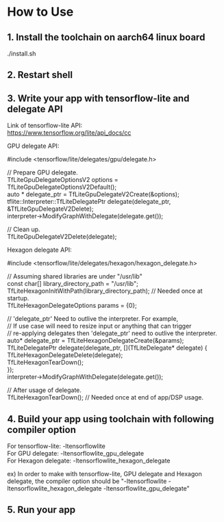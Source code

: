 # How to Use  

## 1. Install the toolchain on aarch64 linux board  

./install.sh  


## 2. Restart shell  


## 3. Write your app with tensorflow-lite and delegate API  

Link of tensorflow-lite API:  
https://www.tensorflow.org/lite/api_docs/cc  

GPU delegate API:  

#include <tensorflow/lite/delegates/gpu/delegate.h>  

// Prepare GPU delegate.  
TfLiteGpuDelegateOptionsV2 options = TfLiteGpuDelegateOptionsV2Default();  
auto * delegate_ptr = TfLiteGpuDelegateV2Create(&options);  
tflite::Interpreter::TfLiteDelegatePtr delegate(delegate_ptr, &TfLiteGpuDelegateV2Delete);  
interpreter->ModifyGraphWithDelegate(delegate.get());  

// Clean up.  
TfLiteGpuDelegateV2Delete(delegate);  

Hexagon delegate API:  

#include <tensorflow/lite/delegates/hexagon/hexagon_delegate.h>  

// Assuming shared libraries are under "/usr/lib"  
const char[] library_directory_path = "/usr/lib";  
TfLiteHexagonInitWithPath(library_directory_path); // Needed once at startup.  
TfLiteHexagonDelegateOptions params = {0};  

// 'delegate_ptr' Need to outlive the interpreter. For example,  
// If use case will need to resize input or anything that can trigger  
// re-applying delegates then 'delegate_ptr' need to outlive the interpreter.  
auto* delegate_ptr = TfLiteHexagonDelegateCreate(&params);  
TfLiteDelegatePtr delegate(delegate_ptr, [](TfLiteDelegate* delegate) {  
TfLiteHexagonDelegateDelete(delegate);  
TfLiteHexagonTearDown();  
});  
interpreter->ModifyGraphWithDelegate(delegate.get());  

// After usage of delegate.  
TfLiteHexagonTearDown(); // Needed once at end of app/DSP usage.  


## 4. Build your app using toolchain with following compiler option  
For tensorflow-lite: -ltensorflowlite  
For GPU delegate: -ltensorflowlite_gpu_delegate  
For Hexagon delegate: -ltensorflowlite_hexagon_delegate  

ex) In order to make with tensorflow-lite, GPU delegate and Hexagon delegate, the compiler option should be "-ltensorflowlite -ltensorflowlite_hexagon_delegate -ltensorflowlite_gpu_delegate"  


## 5. Run your app  

